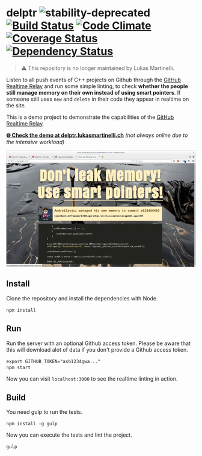 # delptr ![stability-deprecated](https://img.shields.io/badge/stability-deprecated-red.svg) [![Build Status](https://travis-ci.org/lukasmartinelli/delptr.svg)](https://travis-ci.org/lukasmartinelli/delptr) [![Code Climate](https://codeclimate.com/github/lukasmartinelli/delptr/badges/gpa.svg)](https://codeclimate.com/github/lukasmartinelli/delptr) [![Coverage Status](https://img.shields.io/coveralls/lukasmartinelli/delptr.svg)](https://coveralls.io/r/lukasmartinelli/delptr?branch=master) [![Dependency Status](https://gemnasium.com/lukasmartinelli/delptr.svg)](https://gemnasium.com/lukasmartinelli/delptr)

> :warning: This repository is no longer maintained by Lukas Martinelli.

Listen to all push events of C++ projects on Github through the [GitHub Realtime Relay](https://github.com/lukasmartinelli/ghrr) and run some simple linting, to check
**whether the people still manage memory on their own instead of using smart pointers**.
If someone still uses `new` and `delete` in their code they appear in realtime on the
site.

This is a demo project to demonstrate the capabilities of the [GitHub Realtime Relay](https://github.com/lukasmartinelli/ghrr).

[**:globe_with_meridians: Check the demo at delptr.lukasmartinelli.ch**](http://delptr.lukasmartinelli.ch) *(not always online due to the intensive workload)*

![Realtime linting of C++ projects](screenshot.gif)

## Install

Clone the repository and install the dependencies with Node.

```
npm install
```

## Run

Run the server with an optional Github access token.
Please be aware that this will download alot of data if you don't provide
a Github access token.

```
export GITHUB_TOKEN="asb1234gwa..."
npm start
```

Now you can visit `localhost:3000` to see the realtime linting in action.

## Build

You need gulp to run the tests.

```
npm install -g gulp
```

Now you can execute the tests and lint the project.

```
gulp
```
